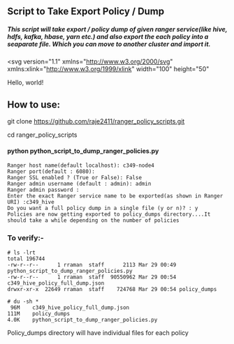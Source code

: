 ## Script to Take Export Policy / Dump

##### This script will take export / policy dump of given ranger service(like hive, hdfs, kafka, hbase, yarn etc.) and also export the each policy into a seaparate file.  Which you can move to another cluster and import it.

<?xml version="1.0" encoding="utf-8"?>
<svg version="1.1" 
     xmlns="http://www.w3.org/2000/svg"
     xmlns:xlink="http://www.w3.org/1999/xlink"
     width="100" height="50"
>
  <text font-size="16" x="10" y="20">
    <tspan fill="red">Hello</tspan>,
    <tspan fill="green">world</tspan>!
  </text>
</svg>

## How to use:

git clone https://github.com/raje2411/ranger_policy_scripts.git

cd ranger_policy_scripts

#### python python_script_to_dump_ranger_policies.py

```
Ranger host name(default localhost): c349-node4
Ranger port(default : 6080):
Ranger SSL enabled ? (True or False): False
Ranger admin username (default : admin): admin
Ranger admin password :
Enter the exact Ranger service name to be exported(as shown in Ranger URI) :c349_hive
Do you want a full policy dump in a single file (y or n)? : y
Policies are now getting exported to policy_dumps directory....It should take a while depending on the number of policies
```

### To verify:-
```
# ls -lrt
total 196744
-rw-r--r--      1 rraman  staff      2113 Mar 29 00:49 python_script_to_dump_ranger_policies.py
-rw-r--r--      1 rraman  staff  90550962 Mar 29 00:54 c349_hive_policy_full_dump.json
drwxr-xr-x  22649 rraman  staff    724768 Mar 29 00:54 policy_dumps

# du -sh *
 96M	c349_hive_policy_full_dump.json
111M	policy_dumps
4.0K	python_script_to_dump_ranger_policies.py
```

Policy_dumps directory will have individual files for each policy
